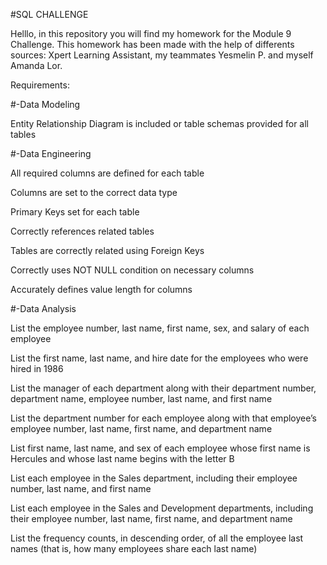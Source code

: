#SQL CHALLENGE


Helllo, in this repository you will find my homework for the Module 9 Challenge. This homework has been made with the help of differents sources: Xpert Learning Assistant, my teammates Yesmelin P. and myself Amanda Lor.

Requirements:

#-Data Modeling 

Entity Relationship Diagram is included or table schemas provided for all tables 


#-Data Engineering

All required columns are defined for each table

Columns are set to the correct data type 

Primary Keys set for each table

Correctly references related tables

Tables are correctly related using Foreign Keys

Correctly uses NOT NULL condition on necessary columns

Accurately defines value length for columns 


#-Data Analysis

List the employee number, last name, first name, sex, and salary of each employee

List the first name, last name, and hire date for the employees who were hired in 1986

List the manager of each department along with their department number, department name, employee number, last name, and first name 

List the department number for each employee along with that employee’s employee number, last name, first name, and department name

List first name, last name, and sex of each employee whose first name is Hercules and whose last name begins with the letter B 

List each employee in the Sales department, including their employee number, last name, and first name 

List each employee in the Sales and Development departments, including their employee number, last name, first name, and department name 

List the frequency counts, in descending order, of all the employee last names (that is, how many employees share each last name) 
